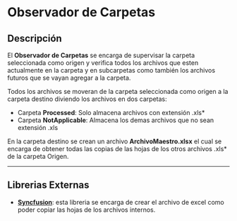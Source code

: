 # **Observador de Carpetas**

## Descripción

El **Observador de Carpetas** se encarga de supervisar la carpeta seleccionada como origen y verifica todos los archivos que esten actualmente en la carpeta y en subcarpetas como también los archivos futuros que se vayan agregar a la carpeta.

Todos los archivos se moveran de la carpeta seleccionada como origen a la carpeta destino diviendo los archivos en dos carpetas:

- Carpeta **Processed**: Solo almacena archivos con extensión .xls\*
- Carpeta **NotApplicable**: Almacena los demas archivos que no sean extensión .xls

En la carpeta destino se crean un archivo **ArchivoMaestro.xlsx** el cual se encarga de obtener todas las copias de las hojas de los otros archivos .xls\* de la carpeta Origen.

---

## Librerias Externas

- **[Syncfusion](https://help.syncfusion.com/file-formats/xlsio/overview)**: esta libreria se encarga de crear el archivo de excel como poder copiar las hojas de los archivos internos.
